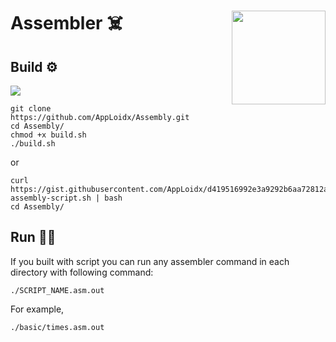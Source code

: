 <h1 width=300>
  Assembler ☠️
  <img src="https://i.pinimg.com/564x/2e/06/0d/2e060d7639b330ef6ff13ebfcda7d84a.jpg" align='right' width=150 />
  
</h1>

## Build ⚙️

![](https://i.imgur.com/GdybPpy.png)

```shell
git clone https://github.com/AppLoidx/Assembly.git
cd Assembly/
chmod +x build.sh
./build.sh
```

or

```
curl https://gist.githubusercontent.com/AppLoidx/d419516992e3a9292b6aa72812aca41f/raw/9a5cb33e9b954c23fb21ae07531f4eb1613bad87/build-assembly-script.sh | bash
cd Assembly/
```

## Run 🏃‍♂️

If you built with script you can run any assembler command in each directory with following command:

```
./SCRIPT_NAME.asm.out
```

For example,
```
./basic/times.asm.out
```

